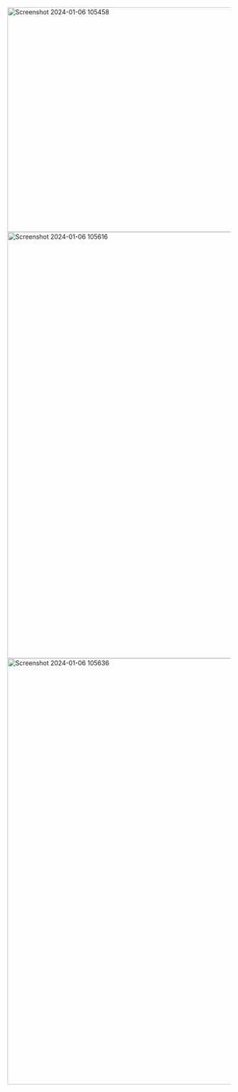 <img width="506" alt="Screenshot 2024-01-06 105458" src="https://github.com/1ThomasShelby1/Tic-Tac-Toe-game/assets/115616775/5709fd57-4f03-4f3e-b358-8ff6b30ffc8b">
<img width="960" alt="Screenshot 2024-01-06 105616" src="https://github.com/1ThomasShelby1/Tic-Tac-Toe-game/assets/115616775/b8a3b1a6-8bab-47bf-b3a7-a1987d015238">
<img width="960" alt="Screenshot 2024-01-06 105636" src="https://github.com/1ThomasShelby1/Tic-Tac-Toe-game/assets/115616775/97938b66-f6cb-4d3c-84c6-4f38d81183f6">
